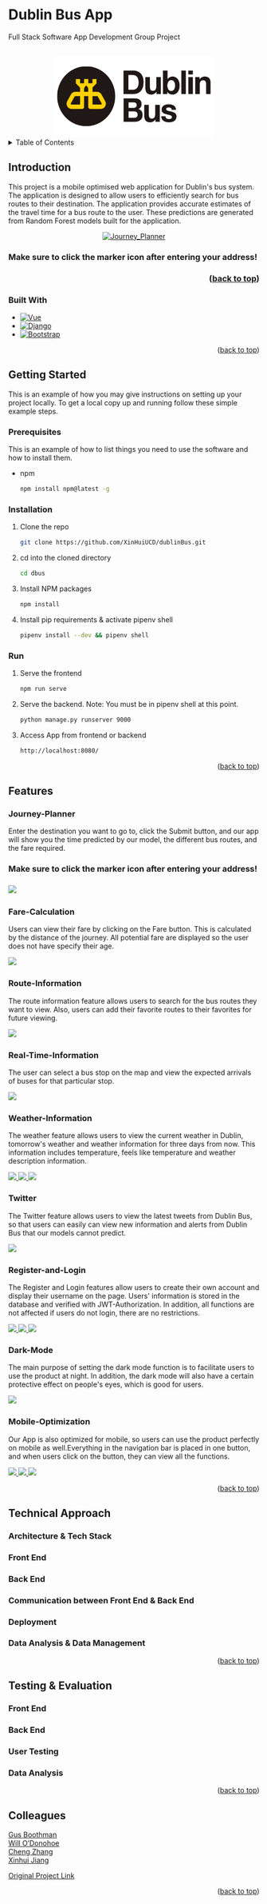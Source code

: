 <!-- Improved compatibility of back to top link: See: https://github.com/othneildrew/Best-README-Template/pull/73 -->
<a name="readme-top"></a>
<!--
*** Thanks for checking out the Best-README-Template. If you have a suggestion
*** that would make this better, please fork the repo and create a pull request
*** or simply open an issue with the tag "enhancement".
*** Don't forget to give the project a star!
*** Thanks again! Now go create something AMAZING! :D
-->



<!-- PROJECT SHIELDS -->
<!--
*** I'm using markdown "reference style" links for readability.
*** Reference links are enclosed in brackets [ ] instead of parentheses ( ).
*** See the bottom of this document for the declaration of the reference variables
*** for contributors-url, forks-url, etc. This is an optional, concise syntax you may use.
*** https://www.markdownguide.org/basic-syntax/#reference-style-links
-->

# Dublin Bus App
Full Stack Software App Development Group Project
<!-- PROJECT LOGO -->

<br />
<div align="center">
  <a href="https://github.com/21chubaka/Dublin_Bus_App">
    <img src="https://github.com/21chubaka/Dublin_Bus_App/blob/main/dbus/src/assets/Dublin-Bus-logo.png" alt="Logo" width="320" height="160">
  </a>

<!-- <h3 align="center">Dublin Bus App</h3> -->
<!--
  <p align="center">
    Dublin Bus
    <br />
    <a href="https://github.com/othneildrew/Best-README-Template"><strong>Explore the docs »</strong></a>
    <br />
    <br />
    <a href="http://ipa-011.ucd.ie/">View Live Project</a>
    ·
    <a href="https://github.com/21chubaka/dublinBus/issues">Report Bug</a>
    ·
    <a href="https://github.com/21chubaka/dublinBus/issues">Request Feature</a>
  </p>
-->
</div>



<!-- TABLE OF CONTENTS -->
<details>
  <summary>Table of Contents</summary>
  <ol>
    <li>
      <a href="#introduction">Introduction</a>
      <ul>
        <li><a href="#built-with">Built With</a></li>
      </ul>
    </li>
    <li>
      <a href="#getting-started">Getting Started</a>
      <ul>
        <li><a href="#prerequisites">Prerequisites</a></li>
        <li><a href="#installation">Installation</a></li>
        <li><a href="#run">Run</a></li>
      </ul>
    </li>
    <li><a href="#features">Features</a>
      <ul>
        <li><a href="#journey-planner">Journey Planner</a></li>
        <li><a href="#fare-calculation">Fare Calculation</a></li>
        <li><a href="#route-information">Route Information</a></li>
        <li><a href="#real-time-information">Real Time Information</a></li>
        <li><a href="#weather-information">Weather Information</a></li>
        <li><a href="#twitter">Twitter</a></li>
        <li><a href="#register-and-login">Register & Login</a></li>
        <li><a href="#dark-mode">Dark Mode</a></li>
        <li><a href="#mobile-optimization">Mobile Optimization</a></li>
      </ul>
    </li>
    <li><a href="#contributing">Contributing</a></li>
    <li><a href="#contact">Contact</a></li>
  </ol>
</details>



## Introduction
This project is a mobile optimised web application for Dublin's bus system.  The application
is designed to allow users to efficiently search for bus routes to their destination.  The 
application provides accurate estimates of the travel time for a bus route to the user.  These
predictions are generated from Random Forest models built for the application.

<div align="center">
  <a href="https://github.com/21chubaka/Dublin_Bus_App">
    <img src="https://github.com/XinHuiUCD/dublinBus/blob/main/README_imgs/Journey_Planner.gif" alt="Journey_Planner">
  </a>
</div>
  <h3>Make sure to click the marker icon after entering your address!<h3>

<p align="right">(<a href="#readme-top">back to top</a>)</p>



### Built With

* [![Vue][Vue.js]][Vue-url]
* [![Django][Django.com]][Django-url]
* [![Bootstrap][Bootstrap.com]][Bootstrap-url]

<p align="right">(<a href="#readme-top">back to top</a>)</p>



## Getting Started

This is an example of how you may give instructions on setting up your project locally.
To get a local copy up and running follow these simple example steps.

### Prerequisites

This is an example of how to list things you need to use the software and how to install them.
* npm
  ```sh
  npm install npm@latest -g
  ```

### Installation

1. Clone the repo
   ```sh
   git clone https://github.com/XinHuiUCD/dublinBus.git 
   ```
2. cd into the cloned directory
   ```sh
   cd dbus
   ```
3. Install NPM packages
   ```sh
   npm install
   ```
4. Install pip requirements & activate pipenv shell
   ```sh
   pipenv install --dev && pipenv shell
   ```

### Run
1. Serve the frontend
   ```sh
   npm run serve
   ```
2. Serve the backend. Note: You must be in pipenv shell at this point.
   ```sh
   python manage.py runserver 9000
   ```
3. Access App from frontend or backend
   ```sh
   http://localhost:8080/
   ```
   
<p align="right">(<a href="#readme-top">back to top</a>)</p>



## Features

### Journey-Planner
<div>
  <p>Enter the destination you want to go to, click the Submit button, and our app will show you the time predicted by our model, the different bus routes, and the fare required.</p>
  <h3>Make sure to click the marker icon after entering your address!<h3>
  <a href="https://github.com/21chubaka/Dublin_Bus_App">
    <img src="https://github.com/XinHuiUCD/dublinBus/blob/main/README_imgs/Journey_Planner.png">
  </a>
</div>

### Fare-Calculation
<div>
  <p>Users can view their fare by clicking on the Fare button. This is calculated by the distance of the journey. All potential fare are displayed so the user does not have specify their age. </p>
  <a href="https://github.com/21chubaka/Dublin_Bus_App">
    <img src="https://github.com/XinHuiUCD/dublinBus/blob/main/README_imgs/fare_calculation.png">
  </a>
</div>

### Route-Information
<div>
  <p>The route information feature allows users to search for the bus routes they want to view. Also, users can add their favorite routes to their favorites for future viewing.</p>
  <a href="https://github.com/21chubaka/Dublin_Bus_App">
    <img src="https://github.com/XinHuiUCD/dublinBus/blob/main/README_imgs/Route_Info.png">
  </a>
</div>

### Real-Time-Information
<div>
  <p>The user can select a bus stop on the map and view the expected arrivals of buses for that particular stop. </p>
  <a href="https://github.com/21chubaka/Dublin_Bus_App">
    <img src="https://github.com/XinHuiUCD/dublinBus/blob/main/README_imgs/RealtimeInfo.png">
  </a>
</div>

### Weather-Information
<div>
  <p>The weather feature allows users to view the current weather in Dublin, tomorrow's weather and weather information for three days from now. This information includes temperature, feels like temperature and weather description information.</p>
    <a href="https://github.com/21chubaka/Dublin_Bus_App">
      <img src="https://github.com/XinHuiUCD/dublinBus/blob/main/README_imgs/current_weather.png">
      <img src="https://github.com/XinHuiUCD/dublinBus/blob/main/README_imgs/tomorrow_weather.png">
      <img src="https://github.com/XinHuiUCD/dublinBus/blob/main/README_imgs/future_weather.png">
    </a>
</div>

### Twitter
<div>
  <p>The Twitter feature allows users to view the latest tweets from Dublin Bus, so that users can easily can view new information and alerts from Dublin Bus that our models cannot predict.</p>
  <a href="https://github.com/21chubaka/Dublin_Bus_App">
    <img src="https://github.com/XinHuiUCD/dublinBus/blob/main/README_imgs/Twitter.png">
  </a>
</div>

### Register-and-Login
<div>
  <p>The Register and Login features allow users to create their own account and display their username on the page. Users' information is stored in the database and verified with JWT-Authorization. In addition, all functions are not affected if users do not login, there are no restrictions.</p>
  <a href="https://github.com/21chubaka/Dublin_Bus_App">
    <img src="https://github.com/XinHuiUCD/dublinBus/blob/main/README_imgs/Register.png">
    <img src="https://github.com/XinHuiUCD/dublinBus/blob/main/README_imgs/Login.png">
    <img src="https://github.com/XinHuiUCD/dublinBus/blob/main/README_imgs/login_completed.png">
  </a>
</div>

### Dark-Mode
<div>
  <p>The main purpose of setting the dark mode function is to facilitate users to use the product at night. In addition, the dark mode will also have a certain protective effect on people's eyes, which is good for users.</p>
  <a href="https://github.com/21chubaka/Dublin_Bus_App">
    <img src="https://github.com/XinHuiUCD/dublinBus/blob/main/README_imgs/Dark_mode.png">
  </a>
</div>

### Mobile-Optimization
<div>
  <p>Our App is also optimized for mobile, so users can use the product perfectly on mobile as well.Everything in the navigation bar is placed in one button, and when users click on the button, they can view all the functions.</p>
  <a href="https://github.com/21chubaka/Dublin_Bus_App">
    <img src="https://github.com/XinHuiUCD/dublinBus/blob/main/README_imgs/mobile1.png" width="32%">
    <img src="https://github.com/XinHuiUCD/dublinBus/blob/main/README_imgs/mobile2.png" width="32%">
    <img src="https://github.com/XinHuiUCD/dublinBus/blob/main/README_imgs/mobile3.png" width="32%">
  </a>
</div>
<p align="right">(<a href="#readme-top">back to top</a>)</p>

## Technical Approach

### Architecture & Tech Stack

### Front End

### Back End

### Communication between Front End & Back End

### Deployment

### Data Analysis & Data Management

<p align="right">(<a href="#readme-top">back to top</a>)</p>

## Testing & Evaluation

### Front End

### Back End

### User Testing

### Data Analysis

<p align="right">(<a href="#readme-top">back to top</a>)</p>

<!-- CONTRIBUTING 
## Contributing

Contributions are what make the open source community such an amazing place to learn, inspire, and create. Any contributions you make are **greatly appreciated**.

If you have a suggestion that would make this better, please fork the repo and create a pull request. You can also simply open an issue with the tag "enhancement".
Don't forget to give the project a star! Thanks again!

1. Fork the Project
2. Create your Feature Branch (`git checkout -b feature/AmazingFeature`)
3. Commit your Changes (`git commit -m 'Add some AmazingFeature'`)
4. Push to the Branch (`git push origin feature/AmazingFeature`)
5. Open a Pull Request
-->
<!-- <p align="right">(<a href="#readme-top">back to top</a>)</p> -->


<!-- LICENSE 
## License

Distributed under the MIT License. See `LICENSE.txt` for more information.

<p align="right">(<a href="#readme-top">back to top</a>)</p> 
-->



<!-- CONTACT -->
## Colleagues
[Gus Boothman](https://github.com/Gus1616)
<br/>
[Will O’Donohoe](https://github.com/21chubaka)
<br/>
[Cheng Zhang](https://github.com/20211342)
<br/>
[Xinhui Jiang](https://github.com/XinHuiUCD)

[Original Project Link](https://github.com/XinHuiUCD/dublinBus)

<p align="right">(<a href="#readme-top">back to top</a>)</p>





<!-- MARKDOWN LINKS & IMAGES -->
<!-- https://www.markdownguide.org/basic-syntax/#reference-style-links -->

[Vue.js]: https://img.shields.io/badge/Vue.js-35495E?style=for-the-badge&logo=vuedotjs&logoColor=4FC08D
[Vue-url]: https://vuejs.org/
[Bootstrap.com]: https://img.shields.io/badge/Bootstrap-563D7C?style=for-the-badge&logo=bootstrap&logoColor=white
[Bootstrap-url]: https://getbootstrap.com
[Django.com]: https://img.shields.io/badge/django-%23092E20.svg?style=for-the-badge&logo=django&logoColor=white
[Django-url]: https://www.djangoproject.com

